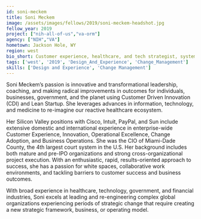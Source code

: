 ```yaml
---
id: soni-meckem
title: Soni Meckem
image: /assets/images/fellows/2019/soni-meckem-headshot.jpg
fellow_year: 2019
project: ["nih-all-of-us","va-orm"]
agency: ["NIH","VA"]
hometown: Jackson Hole, WY
region: west
bio_short: Customer experience, healthcare, and tech strategist, systems thinker, connector. CIO. Mathematician. Statistician. Lifelong learner.
tags: ['west', '2019', 'Design_And_Experience', 'Change_Management']
skills: ['Design and Experience', 'Change Management']
---
```


Soni Meckem’s passion is innovative and transformational leadership, coaching, and making radical improvements in outcomes for individuals, businesses, government, and the planet using Customer Driven Innovation (CDI) and Lean Startup. She leverages advances in information, technology, and medicine to re-imagine our reactive healthcare ecosystem.

Her Silicon Valley positions with Cisco, Intuit, PayPal, and Sun include extensive domestic and international experience in enterprise-wide Customer Experience, Innovation, Operational Excellence, Change Adoption, and Business Operations. She was the CIO of Miami-Dade County, the 4th largest court system in the U.S. Her background includes both mature and pre-IPO organizations and strong cross-organizational project execution. With an enthusiastic, rapid, results-oriented approach to success, she has a passion for white spaces, collaborative work environments, and tackling barriers to customer success and business outcomes.

With broad experience in healthcare, technology, government, and financial industries, Soni excels at leading and re-engineering complex global organizations experiencing periods of strategic change that require creating a new strategic framework, business, or operating model.
